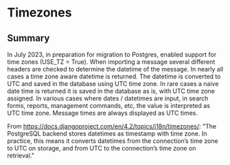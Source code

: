 # Timezones

## Summary
In July 2023, in preparation for migration to Postgres, enabled support for time zones (USE_TZ = True). When importing a message several different headers are checked to determine the datetime of the message. In nearly all cases a time zone aware datetime is returned. The datetime is converted to UTC and saved in the database using UTC time zone. In rare cases a naive date time is returned it is saved in the database as is, with UTC time zone assigned. In various cases where dates / datetimes are input, in search forms, reports, management commands, etc, the value is interpreted as UTC time zone. Message times are always displayed as UTC times.

From https://docs.djangoproject.com/en/4.2/topics/i18n/timezones/:
"The PostgreSQL backend stores datetimes as timestamp with time zone. In practice, this means it converts datetimes from the connection’s time zone to UTC on storage, and from UTC to the connection’s time zone on retrieval."
